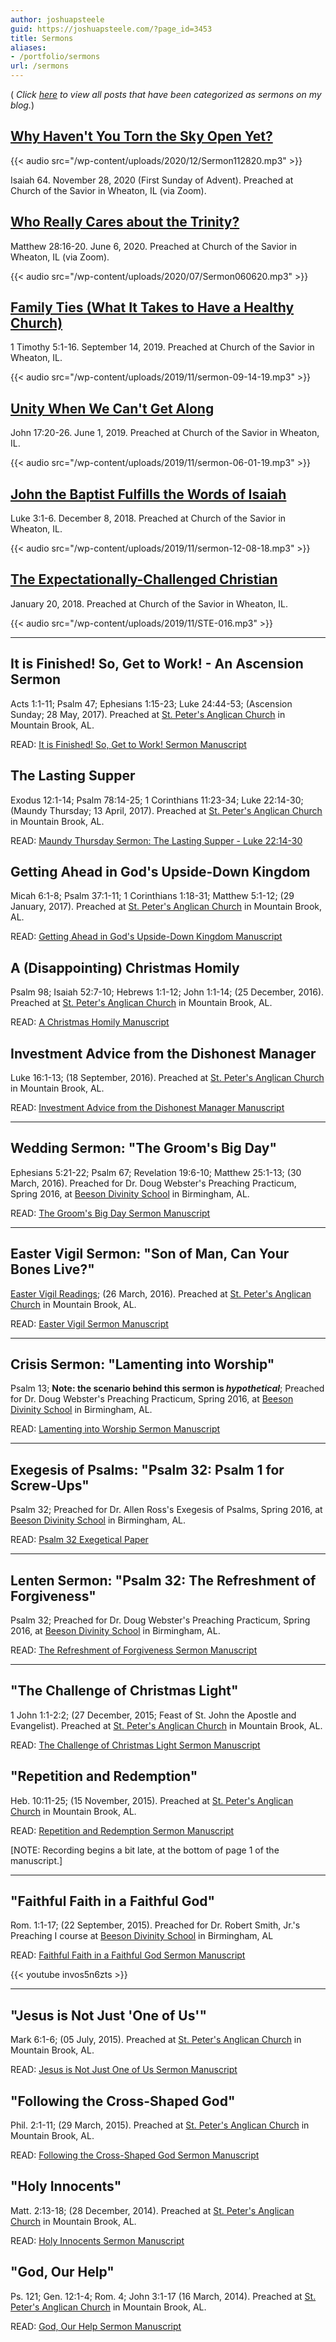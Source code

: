 ```yaml
---
author: joshuapsteele
guid: https://joshuapsteele.com/?page_id=3453
title: Sermons
aliases:
- /portfolio/sermons
url: /sermons
---
```

( _Click [here](/category/sermons/) to view all posts that have been categorized as sermons on my blog._)

## [Why Haven't You Torn the Sky Open Yet?](/why-havent-you-torn-the-sky-open-yet-sermon-first-sunday-of-advent-2020/)

{{< audio src="/wp-content/uploads/2020/12/Sermon112820.mp3" >}}

Isaiah 64. November 28, 2020 (First Sunday of Advent). Preached at Church of the Savior in Wheaton, IL (via Zoom).

## [Who Really Cares about the Trinity?](https://friendsofthesavior.org/sermons/who-really-cares-about-the-trinity-josh-steele)

Matthew 28:16-20. June 6, 2020. Preached at Church of the Savior in Wheaton, IL (via Zoom).

{{< audio src="/wp-content/uploads/2020/07/Sermon060620.mp3" >}}

## [Family Ties (What It Takes to Have a Healthy Church)](https://friendsofthesavior.org/sermons/what-it-takes-to-have-a-healthy-church-family-ties-joshua-steele)

1 Timothy 5:1-16. September 14, 2019. Preached at Church of the Savior in Wheaton, IL.

{{< audio src="/wp-content/uploads/2019/11/sermon-09-14-19.mp3" >}}

## [Unity When We Can't Get Along](https://friendsofthesavior.org/sermons/unity-when-we-cant-get-along-josh-steele)

John 17:20-26. June 1, 2019. Preached at Church of the Savior in Wheaton, IL.

{{< audio src="/wp-content/uploads/2019/11/sermon-06-01-19.mp3" >}}

## [John the Baptist Fulfills the Words of Isaiah](https://friendsofthesavior.org/sermons/john-the-baptist-fulfills-the-words-of-isaiah-josh-steele)

Luke 3:1-6. December 8, 2018. Preached at Church of the Savior in Wheaton, IL.

{{< audio src="/wp-content/uploads/2019/11/sermon-12-08-18.mp3" >}}

## [The Expectationally-Challenged Christian](https://friendsofthesavior.org/sermons/the-expectationally-challenged-christian-josh-steele)

January 20, 2018. Preached at Church of the Savior in Wheaton, IL.

{{< audio src="/wp-content/uploads/2019/11/STE-016.mp3" >}}

* * *

## It is Finished! So, Get to Work! - An Ascension Sermon

Acts 1:1-11; Psalm 47; Ephesians 1:15-23; Luke 24:44-53; (Ascension Sunday; 28 May, 2017). Preached at [St. Peter's Anglican Church](http://stpetersbhm.org/) in Mountain Brook, AL.

READ: [It is Finished! So, Get to Work! Sermon Manuscript](/2017/06/13/it-is-finished-so-get-to-work-an-ascension-sermon/)

## The Lasting Supper

Exodus 12:1-14; Psalm 78:14-25; 1 Corinthians 11:23-34; Luke 22:14-30; (Maundy Thursday; 13 April, 2017). Preached at [St. Peter's Anglican Church](http://stpetersbhm.org/) in Mountain Brook, AL.

READ: [Maundy Thursday Sermon: The Lasting Supper - Luke 22:14-30](/maundy-thursday-sermon-the-lasting-supper-luke-2214-30/)

## Getting Ahead in God's Upside-Down Kingdom

Micah 6:1-8; Psalm 37:1-11; 1 Corinthians 1:18-31; Matthew 5:1-12; (29 January, 2017). Preached at [St. Peter's Anglican Church](http://stpetersbhm.org/) in Mountain Brook, AL.

READ: [Getting Ahead in God's Upside-Down Kingdom Manuscript](/getting-ahead-in-gods-upside-down-kingdom/)

## A (Disappointing) Christmas Homily

Psalm 98; Isaiah 52:7-10; Hebrews 1:1-12; John 1:1-14; (25 December, 2016). Preached at [St. Peter's Anglican Church](http://stpetersbhm.org/) in Mountain Brook, AL.

READ: [A Christmas Homily Manuscript](/a-christmas-homily/)

## Investment Advice from the Dishonest Manager

Luke 16:1-13; (18 September, 2016). Preached at [St. Peter's Anglican Church](http://stpetersbhm.org/) in Mountain Brook, AL.

READ: [Investment Advice from the Dishonest Manager Manuscript](/wp-content/uploads/2015/12/SERMON-Investment-Advice-from-the-Dishonest-Manager-Luke-16.1-13.pdf)

* * *

## Wedding Sermon: "The Groom's Big Day"

Ephesians 5:21-22; Psalm 67; Revelation 19:6-10; Matthew 25:1-13; (30 March, 2016). Preached for Dr. Doug Webster's Preaching Practicum, Spring 2016, at [Beeson Divinity School](http://www.beesondivinity.com/) in Birmingham, AL.

READ: [The Groom's Big Day Sermon Manuscript](/wp-content/uploads/2016/03/the-grooms-big-day-sermon-manuscript.pdf "The Groom's Big Day Sermon Manuscript")

* * *

## Easter Vigil Sermon: "Son of Man, Can Your Bones Live?"

[Easter Vigil Readings](http://lectionary.library.vanderbilt.edu/texts.php?id=131); (26 March, 2016). Preached at [St. Peter's Anglican Church](http://stpetersbhm.org/) in Mountain Brook, AL.

READ: [Easter Vigil Sermon Manuscript](/son-of-man-can-your-bones-live/)

* * *

## Crisis Sermon: "Lamenting into Worship"

Psalm 13; **Note: the scenario behind this sermon is _hypothetical_**; Preached for Dr. Doug Webster's Preaching Practicum, Spring 2016, at [Beeson Divinity School](http://www.beesondivinity.com/) in Birmingham, AL.

READ: [Lamenting into Worship Sermon Manuscript](/wp-content/uploads/2016/03/steele-crisis-sermon-psalm-13.pdf "Lamenting into Worship Sermon Manuscript")

* * *

## Exegesis of Psalms: "Psalm 32: Psalm 1 for Screw-Ups"

Psalm 32; Preached for Dr. Allen Ross's Exegesis of Psalms, Spring 2016, at [Beeson Divinity School](http://www.beesondivinity.com/) in Birmingham, AL.

READ: [Psalm 32 Exegetical Paper](/wp-content/uploads/2016/03/steele-psalm-32-exegetical-paper.pdf "Psalm 32 Exegetical Paper")

* * *

## Lenten Sermon: "Psalm 32: The Refreshment of Forgiveness"

Psalm 32; Preached for Dr. Doug Webster's Preaching Practicum, Spring 2016, at [Beeson Divinity School](http://www.beesondivinity.com/) in Birmingham, AL.

READ: [The Refreshment of Forgiveness Sermon Manuscript](/wp-content/uploads/2016/03/steele-lenten-sermon-psalm-32.pdf "The Refreshment of Forgiveness Sermon Manuscript")

* * *

## "The Challenge of Christmas Light"

1 John 1:1-2:2; (27 December, 2015; Feast of St. John the Apostle and Evangelist). Preached at [St. Peter's Anglican Church](http://stpetersbhm.org/) in Mountain Brook, AL.

READ: [The Challenge of Christmas Light Sermon Manuscript](/wp-content/uploads/2016/01/the-challenge-of-christmas-light-st-john-2015.pdf "The Challenge of Christmas Light Sermon Manuscript")

## "Repetition and Redemption"

Heb. 10:11-25; (15 November, 2015). Preached at [St. Peter's Anglican Church](http://stpetersbhm.org/) in Mountain Brook, AL.

READ: [Repetition and Redemption Sermon Manuscript](/wp-content/uploads/2015/12/repetition-and-redemption-hebrews-101.pdf "Repetition and Redemption Sermon Manuscript")

\[NOTE: Recording begins a bit late, at the bottom of page 1 of the manuscript.\]

* * *

## "Faithful Faith in a Faithful God"

Rom. 1:1-17; (22 September, 2015). Preached for Dr. Robert Smith, Jr.'s Preaching I course at [Beeson Divinity School](http://www.beesondivinity.com/) in Birmingham, AL

READ: [Faithful Faith in a Faithful God Sermon Manuscript](/wp-content/uploads/2015/12/faithful-faith-in-a-faithful-god-romans-1.pdf "Faithful Faith in a Faithful God Sermon Manuscript")

{{< youtube invos5n6zts >}}

* * *

## "Jesus is Not Just 'One of Us'"

Mark 6:1-6; (05 July, 2015). Preached at [St. Peter's Anglican Church](http://stpetersbhm.org/) in Mountain Brook, AL.

READ: [Jesus is Not Just One of Us Sermon Manuscript](/wp-content/uploads/2015/12/jesus-is-not-just-one-of-us-mark-61.pdf "Jesus is Not Just One of Us Sermon Manuscript")

## "Following the Cross-Shaped God"

Phil. 2:1-11; (29 March, 2015). Preached at [St. Peter's Anglican Church](http://stpetersbhm.org/) in Mountain Brook, AL.

READ: [Following the Cross-Shaped God Sermon Manuscript](/wp-content/uploads/2015/12/following-the-cross-shaped-god-philippians-21.pdf "Following the Cross-Shaped God Sermon Manuscript")

## "Holy Innocents"

Matt. 2:13-18; (28 December, 2014). Preached at [St. Peter's Anglican Church](http://stpetersbhm.org/) in Mountain Brook, AL.

READ: [Holy Innocents Sermon Manuscript](/wp-content/uploads/2015/12/holy-innocents-matthew-21.pdf "Holy Innocents Sermon Manuscript")

## "God, Our Help"

Ps. 121; Gen. 12:1-4; Rom. 4; John 3:1-17 (16 March, 2014). Preached at [St. Peter's Anglican Church](http://stpetersbhm.org/) in Mountain Brook, AL.

READ: [God, Our Help Sermon Manuscript](/wp-content/uploads/2015/12/god-our-help1.pdf "God, Our Help Sermon Manuscript")
